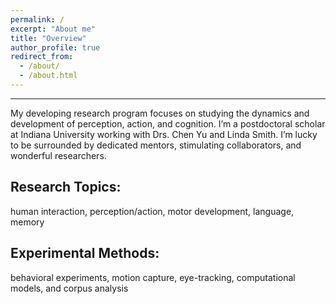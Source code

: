 ```yaml
---
permalink: /
excerpt: "About me"
title: "Overview"
author_profile: true
redirect_from: 
  - /about/
  - /about.html
---
```


---------
My developing research program focuses on studying the dynamics and development of perception, action, and cognition. I’m a postdoctoral scholar at Indiana University working with Drs. Chen Yu and Linda Smith. I’m lucky to be surrounded by dedicated mentors, stimulating collaborators, and wonderful researchers. 

Research Topics:
----------------
human interaction, perception/action, motor development, language, memory

Experimental Methods:
---------------------
behavioral experiments, motion capture, eye-tracking, computational models, and corpus analysis





